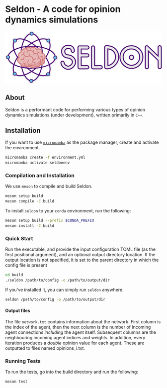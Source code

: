 # Seldon - A code for opinion dynamics simulations

![Logo](res/logo_text.png "Seldon Logo")

## About 

Seldon is a performant code for performing various types of opinion dynamics simulations (under development), written primarily in `C++`. 

## Installation 
If you want to use [`micromamba`](https://mamba.readthedocs.io/en/latest/user_guide/micromamba.html) as the package manager, create and activate the environment.

```bash
micromamba create -f environment.yml
micromamba activate seldonenv
```

### Compilation and Installation

We use `meson` to compile and build Seldon. 

```bash
meson setup build
meson compile -C build
```

To install `seldon` to your `conda` environment, run the following:

```bash
meson setup build --prefix $CONDA_PREFIX
meson install -C build
```

### Quick Start 

Run the executable, and provide the input configuration TOML file (as the first
positional argument), and an optional output directory location. If the output location is not specified, it is set to the parent directory in which the config file is present

```bash
cd build
./seldon /path/to/config -o /path/to/output/dir
``` 

If you've installed it, you can simply run `seldon` anywhere.

```bash
seldon /path/to/config -o /path/to/output/dir
```

#### Output files
The file `network.txt` contains information about the network. 
First column is the index of the agent, then the next column is the number of incoming agent connections *including* the agent itself. Subsequent columns are the neighbouring incoming agent indices and weights. In addition, every iteration produces a *double* opinion value for each agent. These are outputted to files named opinions_i.txt.

### Running Tests

To run the tests, go into the build directory and run the following: 

```bash
meson test
```
